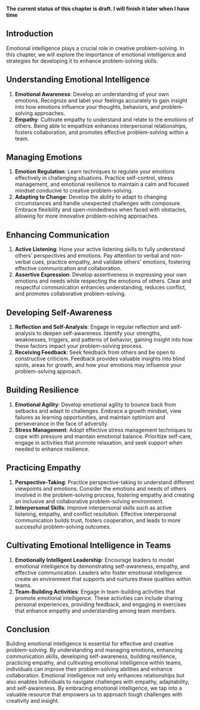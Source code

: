**The current status of this chapter is draft. I will finish it later when I have time**

Introduction
------------

Emotional intelligence plays a crucial role in creative problem-solving. In this chapter, we will explore the importance of emotional intelligence and strategies for developing it to enhance problem-solving skills.

Understanding Emotional Intelligence
------------------------------------

1. **Emotional Awareness**: Develop an understanding of your own emotions. Recognize and label your feelings accurately to gain insight into how emotions influence your thoughts, behaviors, and problem-solving approaches.
2. **Empathy**: Cultivate empathy to understand and relate to the emotions of others. Being able to empathize enhances interpersonal relationships, fosters collaboration, and promotes effective problem-solving within a team.

Managing Emotions
-----------------

1. **Emotion Regulation**: Learn techniques to regulate your emotions effectively in challenging situations. Practice self-control, stress management, and emotional resilience to maintain a calm and focused mindset conducive to creative problem-solving.
2. **Adapting to Change**: Develop the ability to adapt to changing circumstances and handle unexpected challenges with composure. Embrace flexibility and open-mindedness when faced with obstacles, allowing for more innovative problem-solving approaches.

Enhancing Communication
-----------------------

1. **Active Listening**: Hone your active listening skills to fully understand others' perspectives and emotions. Pay attention to verbal and non-verbal cues, practice empathy, and validate others' emotions, fostering effective communication and collaboration.
2. **Assertive Expression**: Develop assertiveness in expressing your own emotions and needs while respecting the emotions of others. Clear and respectful communication enhances understanding, reduces conflict, and promotes collaborative problem-solving.

Developing Self-Awareness
-------------------------

1. **Reflection and Self-Analysis**: Engage in regular reflection and self-analysis to deepen self-awareness. Identify your strengths, weaknesses, triggers, and patterns of behavior, gaining insight into how these factors impact your problem-solving process.
2. **Receiving Feedback**: Seek feedback from others and be open to constructive criticism. Feedback provides valuable insights into blind spots, areas for growth, and how your emotions may influence your problem-solving approach.

Building Resilience
-------------------

1. **Emotional Agility**: Develop emotional agility to bounce back from setbacks and adapt to challenges. Embrace a growth mindset, view failures as learning opportunities, and maintain optimism and perseverance in the face of adversity.
2. **Stress Management**: Adopt effective stress management techniques to cope with pressure and maintain emotional balance. Prioritize self-care, engage in activities that promote relaxation, and seek support when needed to enhance resilience.

Practicing Empathy
------------------

1. **Perspective-Taking**: Practice perspective-taking to understand different viewpoints and emotions. Consider the emotions and needs of others involved in the problem-solving process, fostering empathy and creating an inclusive and collaborative problem-solving environment.
2. **Interpersonal Skills**: Improve interpersonal skills such as active listening, empathy, and conflict resolution. Effective interpersonal communication builds trust, fosters cooperation, and leads to more successful problem-solving outcomes.

Cultivating Emotional Intelligence in Teams
-------------------------------------------

1. **Emotionally Intelligent Leadership**: Encourage leaders to model emotional intelligence by demonstrating self-awareness, empathy, and effective communication. Leaders who foster emotional intelligence create an environment that supports and nurtures these qualities within teams.
2. **Team-Building Activities**: Engage in team-building activities that promote emotional intelligence. These activities can include sharing personal experiences, providing feedback, and engaging in exercises that enhance empathy and understanding among team members.

Conclusion
----------

Building emotional intelligence is essential for effective and creative problem-solving. By understanding and managing emotions, enhancing communication skills, developing self-awareness, building resilience, practicing empathy, and cultivating emotional intelligence within teams, individuals can improve their problem-solving abilities and enhance collaboration. Emotional intelligence not only enhances relationships but also enables individuals to navigate challenges with empathy, adaptability, and self-awareness. By embracing emotional intelligence, we tap into a valuable resource that empowers us to approach tough challenges with creativity and insight.
